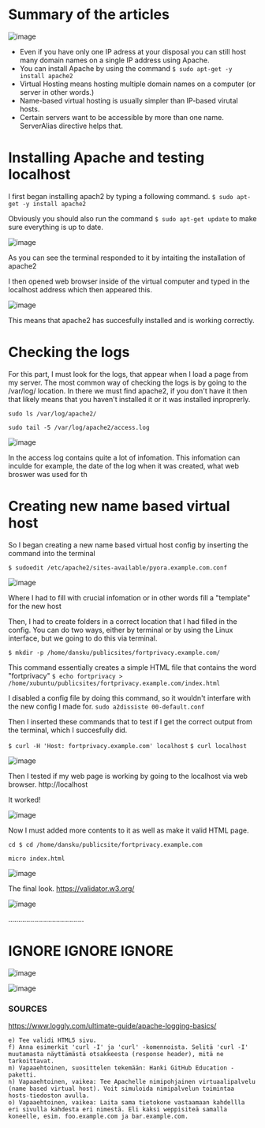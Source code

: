 # Summary of the articles 

![image](https://github.com/PvtPrivacy/Fort-Private/assets/156780345/da64b0ec-85fb-4d88-9c00-2b1bd6ef449f)

- Even if you have only one IP adress at your disposal you can still host many domain names on a single IP address using Apache.
- You can install Apache by using the command `$ sudo apt-get -y install apache2`
- Virtual Hosting means hosting multiple domain names on a computer (or server in other words.)
- Name-based virtual hosting is usually simpler than IP-based virutal hosts.
- Certain servers want to be accessible by more than one name. ServerAlias directive helps that. 



 # Installing Apache and testing localhost

I first began installing apach2 by typing a following command.
`$ sudo apt-get -y install apache2` 

Obviously you should also run the command `$ sudo apt-get update` to make sure everything is up to date. 

![image](https://github.com/PvtPrivacy/Fort-Private/assets/156780345/595b0fce-8942-41e9-9232-6a7ec3b50806)

As you can see the terminal responded to it by intaiting the installation of apache2

I then opened web browser inside of the virtual computer and typed in the localhost address which then appeared this.

![image](https://github.com/PvtPrivacy/Fort-Private/assets/156780345/be4f5684-3fe7-4f21-8604-8ebef158490b)

This means that apache2 has succesfully installed and is working correctly. 

# Checking the logs 

For this part, I must look for the logs, that appear when I load a page from my server. The most common way of checking the logs is by going to the /var/log/ location. 
In there we must find apache2, if you don't have it then that likely means that you haven't installed it or it was installed inproprerly. 

`sudo ls /var/log/apache2/`

`sudo tail -5 /var/log/apache2/access.log`

![image](https://github.com/PvtPrivacy/Fort-Private/assets/156780345/33b0a7fa-e3b1-474e-acc5-257f48a5d717)

In the access log contains quite a lot of infomation. This infomation can inculde for example, the date of the log when it was created, what web broswer was used for th

# Creating new name based virtual host 

So I began creating a new name based virtual host config by inserting the command into the terminal

`$ sudoedit /etc/apache2/sites-available/pyora.example.com.conf`

![image](https://github.com/PvtPrivacy/Fort-Private/assets/156780345/bde64539-4926-402c-9084-4af3f1eeee22)


Where I had to fill with crucial infomation or in other words fill a "template" for the new host

Then, I had to create folders in a correct location that I had filled in the config. You can do two ways, either by terminal or by using the Linux interface, but we going to do this via terminal.

`$ mkdir -p /home/dansku/publicsites/fortprivacy.example.com/`

This command essentially creates a simple HTML file that contains the word "fortprivacy"
`$ echo fortprivacy > /home/xubuntu/publicsites/fortprivacy.example.com/index.html`


I disabled a config file by doing this command, so it wouldn't interfare with the new config I made for.
`sudo a2dissiste 00-default.conf`


Then I inserted these commands that to test if I get the correct output from the terminal, which I succesfully did.

`$ curl -H 'Host: fortprivacy.example.com' localhost`
`$ curl localhost`

![image](https://github.com/PvtPrivacy/Fort-Private/assets/156780345/8dd106bc-ba88-4f11-9d24-7a18b8b9e4f3)

Then I tested if my web page is working by going to the localhost via web browser.
http://localhost

It worked!

![image](https://github.com/PvtPrivacy/Fort-Private/assets/156780345/c36de552-812f-4d4b-bd78-0ced75afcf10)


Now I must added more contents to it as well as make it valid HTML page.

`cd $ cd /home/dansku/publicsite/fortprivacy.example.com`

`micro index.html`


![image](https://github.com/PvtPrivacy/Fort-Private/assets/156780345/7ef51b8e-c0c6-4585-b4e8-88d6a23a8ea8)

The final look. https://validator.w3.org/

![image](https://github.com/PvtPrivacy/Fort-Private/assets/156780345/87a14b60-8257-4f07-9e2e-b1c2a23e66ba)



























......................................

# IGNORE IGNORE IGNORE 












![image](https://github.com/PvtPrivacy/Fort-Private/assets/156780345/0181c7d5-21aa-4361-89ce-3b757fcf2c28)







![image](https://github.com/PvtPrivacy/Fort-Private/assets/156780345/1225df66-d074-4ef1-81b3-469730a83a1d)

### SOURCES

https://www.loggly.com/ultimate-guide/apache-logging-basics/


    e) Tee validi HTML5 sivu.
    f) Anna esimerkit 'curl -I' ja 'curl' -komennoista. Selitä 'curl -I' muutamasta näyttämästä otsakkeesta (response header), mitä ne tarkoittavat.
    m) Vapaaehtoinen, suosittelen tekemään: Hanki GitHub Education -paketti.
    n) Vapaaehtoinen, vaikea: Tee Apachelle nimipohjainen virtuaalipalvelu (name based virtual host). Voit simuloida nimipalvelun toimintaa hosts-tiedoston avulla.
    o) Vapaaehtoinen, vaikea: Laita sama tietokone vastaamaan kahdellla eri sivulla kahdesta eri nimestä. Eli kaksi weppisiteä samalla koneelle, esim. foo.example.com ja bar.example.com.

